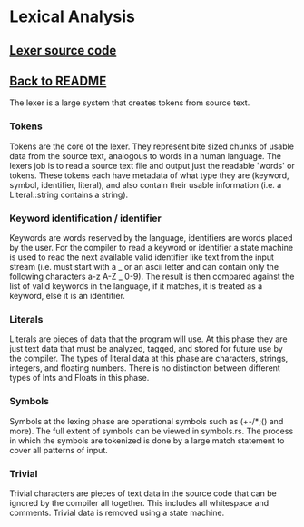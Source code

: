 # Lexical Analysis

## [Lexer source code](../src/lexer/mod.rs)

## [Back to README](../README.md)

The lexer is a large system that creates tokens from source text.

### Tokens

Tokens are the core of the lexer. They represent bite sized chunks of usable data from the source text, analogous to
words in a human language. The lexers job is to read a source text file and output just the readable 'words' or tokens.
These tokens each have metadata of what type they are (keyword, symbol, identifier, literal), and also contain their
usable information (i.e. a Literal::string contains a string).

### Keyword identification / identifier

Keywords are words reserved by the language, identifiers are words placed by the user. For the compiler to read a
keyword or identifier a
state machine is used to read the next available valid identifier like text from the
input stream (i.e. must start with a _ or an ascii letter and can contain only the following characters a-z A-Z _ 0-9).
The result is then compared against the list of valid keywords in the language, if it matches, it is treated as a
keyword, else it is an identifier.

### Literals

Literals are pieces of data that the program will use. At this phase they are just text data that must be analyzed,
tagged, and stored for future use by the compiler. The types of literal data at this phase are characters, strings,
integers, and floating numbers. There is no distinction between different types of Ints and Floats in this phase.

### Symbols

Symbols at the lexing phase are operational symbols such as (+-/*;() and more). The full extent of symbols can be viewed
in symbols.rs. The process in which the symbols are tokenized is done by a large match statement to cover all patterns
of input.

### Trivial

Trivial characters are pieces of text data in the source code that can be ignored by the compiler all together. This
includes all whitespace and comments. Trivial data is removed using a state machine.
